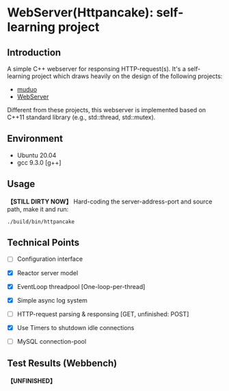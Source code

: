 # WebServer(Httpancake): self-learning project

## Introduction

A simple C++ webserver for responsing HTTP-request(s). It's a self-learning project which draws heavily on the design of the following projects:

* [muduo](https://github.com/chenshuo/muduo)
* [WebServer](https://github.com/linyacool/WebServer)

Different from these projects, this webserver is implemented based on C++11 standard library (e.g., std::thread, std::mutex).

## Environment

* Ubuntu 20.04
* gcc 9.3.0 [g++]


## Usage

**【STILL DIRTY NOW】**  Hard-coding the server-address-port and source path, make it and run:

```shell
./build/bin/httpancake
```



## Technical Points

* [ ] Configuration interface
* [X] Reactor server model
* [X] EventLoop threadpool [One-loop-per-thread]
* [X] Simple async log system
* [ ] HTTP-request parsing & responsing [GET, unfinished: POST]
* [X] Use Timers to shutdown idle connections
* [ ] MySQL connection-pool


## Test Results (Webbench)

**【UNFINISHED】**
